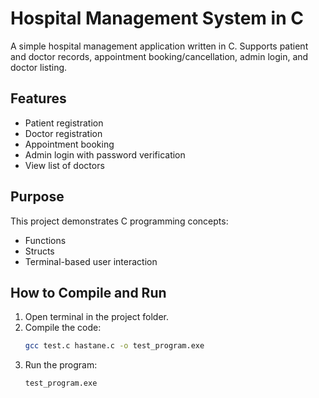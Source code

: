 # Hospital Management System in C

A simple hospital management application written in C. Supports patient and doctor records, appointment booking/cancellation, admin login, and doctor listing.

## Features
- Patient registration
- Doctor registration
- Appointment booking
- Admin login with password verification
- View list of doctors

## Purpose
This project demonstrates C programming concepts:
- Functions
- Structs
- Terminal-based user interaction

## How to Compile and Run
1. Open terminal in the project folder.
2. Compile the code:
   ```bash
   gcc test.c hastane.c -o test_program.exe
3. Run the program:
   ```bash
   test_program.exe

